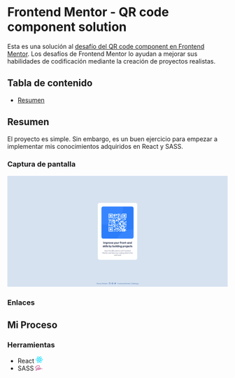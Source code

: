 # Frontend Mentor - QR code component solution

Esta es una solución al [desafío del QR code component en Frontend Mentor](https://www.frontendmentor.io/challenges/qr-code-component-iux_sIO_H). Los desafíos de Frontend Mentor lo ayudan a mejorar sus habilidades de codificación mediante la creación de proyectos realistas.

## Tabla de contenido

- [Resumen](#resumen)

## Resumen

El proyecto es simple. Sin embargo, es un buen ejercicio para empezar a implementar mis conocimientos adquiridos en React y SASS. 

### Captura de pantalla

![screenshoot_my_qr_code_component_solution](./public/screenshot.png)

### Enlaces 

## Mi Proceso 


### Herramientas 

- React ![react](./public/react.png)
- SASS ![sass](./public/sass.png)

